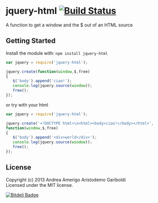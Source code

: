 # jquery-html [![Build Status](https://secure.travis-ci.org/aaaristo/jquery-html.png?branch=master)](http://travis-ci.org/aaaristo/jquery-html)

A function to get a window and the $ out of an HTML source

## Getting Started
Install the module with: `npm install jquery-html`

```javascript
var jquery = require('jquery-html');

jquery.create(function(window,$,free)
{
   $('body').append('ciao!');
   console.log(jquery.source(window));
   free();
});

```
or try with your html

```javascript
var jquery = require('jquery-html');

jquery.create('<!DOCTYPE html>\n<html><body>ciao!</body></html>',
function(window,$,free)
{
   $('body').append('<div>world</div>');
   console.log(jquery.source(window));
   free();
});

```

## License
Copyright (c) 2013 Andrea Amerigo Aristodemo Gariboldi  
Licensed under the MIT license.


[![Bitdeli Badge](https://d2weczhvl823v0.cloudfront.net/aaaristo/jquery-html/trend.png)](https://bitdeli.com/free "Bitdeli Badge")


